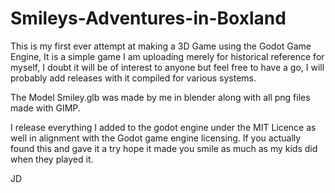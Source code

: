 # Smileys-Adventures-in-Boxland
This is my first ever attempt at making a 3D Game using the Godot Game
Engine,  It is a simple game I am uploading merely for historical reference
for myself, I doubt it will be of interest to anyone but feel free to have a
go, I will probably add releases with it compiled for various systems.

The Model Smiley.glb was made by me in blender along with all png files made
with GIMP.

I release everything I added to the godot engine under the MIT Licence as
well in alignment with the Godot game engine licensing.  If you actually 
found this and gave it a try hope it made you smile as much as my 
kids did when they played it.

JD
